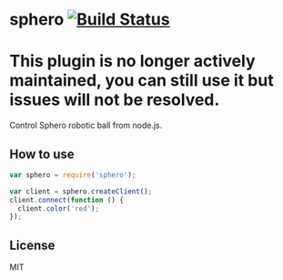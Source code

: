 # sphero [![Build Status](https://travis-ci.org/neoziro/node-sphero.png?branch=master)](https://travis-ci.org/neoziro/node-sphero)

# This plugin is no longer actively maintained, you can still use it but issues will not be resolved.

Control Sphero robotic ball from node.js.

## How to use

```javascript
var sphero = require('sphero');

var client = sphero.createClient();
client.connect(function () {
  client.color('red');
});
```

## License

MIT
